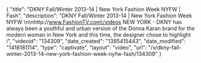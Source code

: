 {
    "title": "DKNY Fall\/Winter 2013-14 | New York Fashion Week NYFW | Fash",
    "description": "DKNY Fall\/Winter 2013-14 | New York Fashion Week NYFW \n\nhttp:\/\/www.FashionTV.com\/videos NEW YORK - DKNY has always been a youthful and urban version of the Donna Karan brand for the modern woman in New York and this time, the designer chose to highlight i",
    "videoid": "134309",
    "date_created": "1385415443",
    "date_modified": "1418181114",
    "type": "captivate",
    "layout": "video",
    "url": "\/v\/dkny-fall-winter-2013-14-new-york-fashion-week-nyfw-fash\/134309"
}